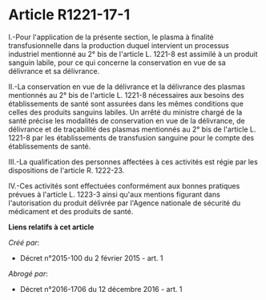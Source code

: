 # Article R1221-17-1

I.-Pour l'application de la présente section, le plasma à finalité transfusionnelle dans la production duquel intervient un
processus industriel mentionné au 2° bis de l'article L. 1221-8 est assimilé à un produit sanguin labile, pour ce qui
concerne la conservation en vue de sa délivrance et sa délivrance. 

II.-La conservation en vue de la délivrance et la délivrance des plasmas mentionnés au 2° bis de l'article L. 1221-8
nécessaires aux besoins des établissements de santé sont assurées dans les mêmes conditions que celles des produits sanguins
labiles. Un arrêté du ministre chargé de la santé précise les modalités de conservation en vue de la délivrance, de
délivrance et de traçabilité des plasmas mentionnés au 2° bis de l'article L. 1221-8 par les établissements de transfusion
sanguine pour le compte des établissements de santé. 

III.-La qualification des personnes affectées à ces activités est régie par les dispositions de l'article R. 1222-23. 

IV.-Ces activités sont effectuées conformément aux bonnes pratiques prévues à l'article L. 1223-3 ainsi qu'aux mentions
figurant dans l'autorisation du produit délivrée par l'Agence nationale de sécurité du médicament et des produits de santé.

**Liens relatifs à cet article**

_Créé par_:

  - Décret n°2015-100 du 2 février 2015 - art. 1

_Abrogé par_:

  - Décret n°2016-1706 du 12 décembre 2016 - art. 1
